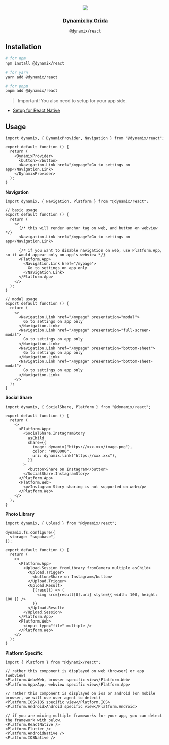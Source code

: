 <p align="center">
  <a href="https://grida.co/dynamix">
    <image src="https://github.com/gridaco/dynamix/blob/main/.readme/cover.png?raw=true" />
    <h3 align="center">Dynamix by Grida</h3>
  </a>
</p>

<p align="center">
  <code>@dynamix/react</code>
</p>

## Installation

```sh
# for npm
npm install @dynamix/react

# for yarn
yarn add @dynamix/react

# for pnpm
pnpm add @dynamix/react
```

> Important! You also need to setup for your app side.

- [Setup for React Native](https://github.com/gridaco/dynamix/tree/main/packages/dynamix-react-native)
<!-- - [Setup for React Flutter](https://github.com/gridaco/dynamix/tree/main/platforms/flutter) -->

## Usage

```tsx
import dynamix, { DynamixProvider, Navigation } from "@dynamix/react";

export default function () {
  return (
    <DynamixProvider>
      <button></button>
      <Navigation.Link href="/mypage">Go to settings on app</Navigation.Link>
    </DynamixProvider>
  );
}
```

**Navigation**

```tsx
import dynamix, { Navigation, Platform } from "@dynamix/react";

// basic usage
export default function () {
  return (
    <>
      {/* this will render anchor tag on web, and button on webview */}
      <Navigation.Link href="/mypage">Go to settings on app</Navigation.Link>

      {/* if you want to disable navigation on web, use Platform.App, so it would appear only on app's webview */}
      <Platform.App>
        <Navigation.Link href="/mypage">
          Go to settings on app only
        </Navigation.Link>
      </Platform.App>
    </>
  );
}

// modal usage
export default function () {
  return (
    <>
      <Navigation.Link href="/mypage" presentation="modal">
        Go to settings on app only
      </Navigation.Link>
      <Navigation.Link href="/mypage" presentation="full-screen-modal">
        Go to settings on app only
      </Navigation.Link>
      <Navigation.Link href="/mypage" presentation="bottom-sheet">
        Go to settings on app only
      </Navigation.Link>
      <Navigation.Link href="/mypage" presentation="bottom-sheet-modal">
        Go to settings on app only
      </Navigation.Link>
    </>
  );
}
```

**Social Share**

```tsx
import dynamix, { SocialShare, Platform } from "@dynamix/react";

export default function () {
  return (
    <>
      <Platform.App>
        <SocialShare.InstagramStory
          asChild
          share={{
            image: dynamix("https://xxx.xxx/image.png"),
            color: "#000000",
            uri: dynamix.link("https://xxx.xxx"),
          }}
        >
          <button>Share on Instagram</button>
        </SocialShare.InstagramStory>
      </Platform.App>
      <Platform.Web>
        <p>Instagram Story sharing is not supported on web</p>
      </Platform.Web>
    </>
  );
}
```

**Photo Library**

```tsx
import dynamix, { Upload } from "@dynamix/react";

dynamix.fs.configure({
  storage: "supabase",
});

export default function () {
  return (
    <>
      <Platform.App>
        <Upload.Session fromLibrary fromCamera multiple asChild>
          <Upload.Trigger>
            <button>Share on Instagram</button>
          </Upload.Trigger>
          <Upload.Result>
            {(result) => (
              <img src={result[0].uri} style={{ width: 100, height: 100 }} />
            )}
          </Upload.Result>
        </Upload.Session>
      </Platform.App>
      <Platform.Web>
        <input type="file" multiple />
      </Platform.Web>
    </>
  );
}
```

**Platform Specific**

```tsx
import { Platform } from "@dynamix/react";

// rather this component is displayed on web (browser) or app (webview)
<Platform.Web>Web, browser specific view</Platform.Web>
<Platform.App>App, webview specific view</Platform.App>

// rather this component is displayed on ios or android (on mobile browser, we will use user agent to detect)
<Platform.IOS>IOS specific view</Platform.IOS>
<Platform.Android>Android specific view</Platform.Android>

// if you are mixing multiple frameworks for your app, you can detect the framework with below.
<Platform.ReactNative />
<Platform.Flutter />
<Platform.AndroidNative />
<Platform.IOSNative />

```
